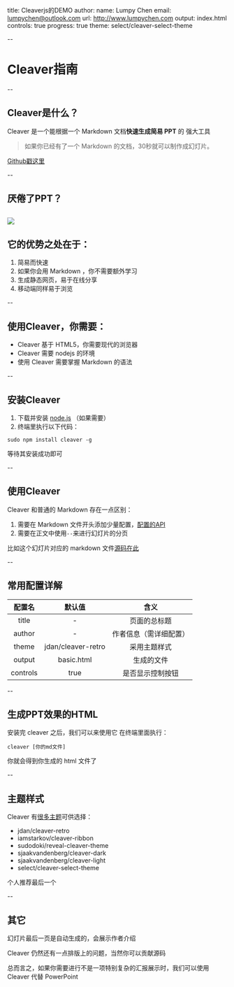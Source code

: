 title: Cleaverjs的DEMO
author:
  name: Lumpy Chen
  email: lumpychen@outlook.com
  url: http://www.lumpychen.com
output: index.html
controls: true
progress: true
theme: select/cleaver-select-theme

--

# Cleaver指南

--

## Cleaver是什么？

Cleaver 是一个能根据一个 Markdown 文档**快速生成简易 PPT** 的 强大工具

>如果你已经有了一个 Markdown 的文档，30秒就可以制作成幻灯片。

[Github戳这里](https://github.com/jdan/cleaver)

-- 

## 厌倦了PPT？

![](http://b-i.forbesimg.com/carminegallo/files/2013/11/6845.strip_.zoom_-e1385136828745.gif)
--

## 它的优势之处在于：

1. 简易而快速
2. 如果你会用 Markdown ，你不需要额外学习
3. 生成静态网页，易于在线分享
4. 移动端同样易于浏览

--

## 使用Cleaver，你需要：

* Cleaver 基于 HTML5，你需要现代的浏览器
* Cleaver 需要 nodejs 的环境
* 使用 Cleaver 需要掌握 Markdown 的语法

--

## 安装Cleaver

1. 下载并安装 [node.js](https://nodejs.org/download/) （如果需要）
2. 终端里执行以下代码：

```shell
sudo npm install cleaver -g
```

等待其安装成功即可

--

## 使用Cleaver

 Cleaver 和普通的 Markdown 存在一点区别：

1. 需要在 Markdown 文件开头添加少量配置，[配置的API](https://github.com/jdan/cleaver/blob/master/docs/options.md)
2. 需要在正文中使用`--`来进行幻灯片的分页

比如这个幻灯片对应的 markdown 文件[源码在此]()

--

## 常用配置详解

|配置名|默认值|含义|
|:---:|:---:|:---:|
|title| - | 页面的总标题 |
|author| - | 作者信息（需详细配置）|
|theme| jdan/cleaver-retro | 采用主题样式 |
|output| basic.html | 生成的文件 |
|controls| true | 是否显示控制按钮 |

--

## 生成PPT效果的HTML

安装完 cleaver 之后，我们可以来使用它
在终端里面执行：

```shell
cleaver [你的md文件]
```
你就会得到你生成的 html 文件了

--

## 主题样式

 Cleaver 有[很多主题](https://github.com/jdan/cleaver/wiki/Theme-Inde://github.com/jdan/cleaver/wiki/Theme-Index)可供选择：

* jdan/cleaver-retro
* iamstarkov/cleaver-ribbon
* sudodoki/reveal-cleaver-theme
* sjaakvandenberg/cleaver-dark
* sjaakvandenberg/cleaver-light
* select/cleaver-select-theme

个人推荐最后一个

--

## 其它

幻灯片最后一页是自动生成的，会展示作者介绍

Cleaver 仍然还有一点排版上的问题，当然你可以贡献源码

总而言之，如果你需要进行不是一项特别复杂的汇报展示时，我们可以使用 Cleaver 代替 PowerPoint 


